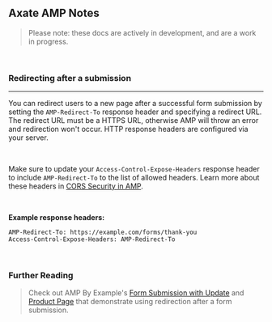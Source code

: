## Axate AMP Notes

> Please note: these docs are actively in development, and are a work in progress.
 
&nbsp;


### Redirecting after a submission
---

You can redirect users to a new page after a successful form submission by setting the `AMP-Redirect-To` response header and specifying a redirect URL. The redirect URL must be a HTTPS URL, otherwise AMP will throw an error and redirection won't occur.  HTTP response headers are configured via your server.  

&nbsp;

Make sure to update your `Access-Control-Expose-Headers` response header to include `AMP-Redirect-To` to the list of allowed headers.  Learn more about these headers in [CORS Security in AMP](https://www.ampproject.org/docs/fundamentals/amp-cors-requests#cors-security-in-amp).  

&nbsp;

**Example response headers:**

```text
AMP-Redirect-To: https://example.com/forms/thank-you
Access-Control-Expose-Headers: AMP-Redirect-To
```

&nbsp;


### Further Reading

> Check out AMP By Example's [Form Submission with Update](https://amp.dev/documentation/examples/components/amp-form/#form-submission-with-page-update) and [Product Page](https://amp.dev/documentation/examples/e-commerce/product_page/#product-page) that demonstrate using redirection after a form submission.
